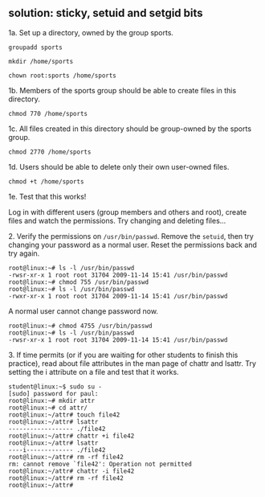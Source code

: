 ## solution: sticky, setuid and setgid bits

1a. Set up a directory, owned by the group sports.

    groupadd sports

    mkdir /home/sports

    chown root:sports /home/sports

1b. Members of the sports group should be able to create files in this
directory.

    chmod 770 /home/sports

1c. All files created in this directory should be group-owned by the
sports group.

    chmod 2770 /home/sports

1d. Users should be able to delete only their own user-owned files.

    chmod +t /home/sports

1e. Test that this works!

Log in with different users (group members and others and root), create
files and watch the permissions. Try changing and deleting files\...

2\. Verify the permissions on `/usr/bin/passwd`. Remove the `setuid`,
then try changing your password as a normal user. Reset the permissions
back and try again.

    root@linux:~# ls -l /usr/bin/passwd 
    -rwsr-xr-x 1 root root 31704 2009-11-14 15:41 /usr/bin/passwd
    root@linux:~# chmod 755 /usr/bin/passwd 
    root@linux:~# ls -l /usr/bin/passwd 
    -rwxr-xr-x 1 root root 31704 2009-11-14 15:41 /usr/bin/passwd
        

A normal user cannot change password now.

    root@linux:~# chmod 4755 /usr/bin/passwd 
    root@linux:~# ls -l /usr/bin/passwd 
    -rwsr-xr-x 1 root root 31704 2009-11-14 15:41 /usr/bin/passwd
        

3\. If time permits (or if you are waiting for other students to finish
this practice), read about file attributes in the man page of chattr and
lsattr. Try setting the i attribute on a file and test that it works.

    student@linux:~$ sudo su -
    [sudo] password for paul: 
    root@linux:~# mkdir attr
    root@linux:~# cd attr/
    root@linux:~/attr# touch file42
    root@linux:~/attr# lsattr
    ------------------ ./file42
    root@linux:~/attr# chattr +i file42 
    root@linux:~/attr# lsattr
    ----i------------- ./file42
    root@linux:~/attr# rm -rf file42 
    rm: cannot remove `file42': Operation not permitted
    root@linux:~/attr# chattr -i file42 
    root@linux:~/attr# rm -rf file42 
    root@linux:~/attr#

